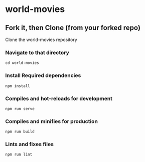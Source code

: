# world-movies

## Fork it, then Clone (from your forked repo)

Clone the world-movies repository

### Navigate to that directory
```
cd world-movies
```

### Install Required dependencies
```
npm install
```

### Compiles and hot-reloads for development
```
npm run serve
```

### Compiles and minifies for production
```
npm run build
```

### Lints and fixes files
```
npm run lint
```

